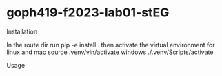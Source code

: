 # goph419-f2023-lab01-stEG

Installation

In the route dir run pip -e install .
then activate the virtual environment for linux and mac source .venv/vin/activate windows ./.venv/Scripts/activate

Usage
